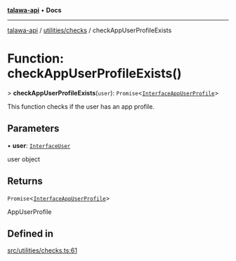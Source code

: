 [**talawa-api**](../../../README.md) • **Docs**

***

[talawa-api](../../../modules.md) / [utilities/checks](../README.md) / checkAppUserProfileExists

# Function: checkAppUserProfileExists()

\> **checkAppUserProfileExists**(`user`): `Promise`\<[`InterfaceAppUserProfile`](../../../models/AppUserProfile/interfaces/InterfaceAppUserProfile.md)\>

This function checks if the user has an app profile.

## Parameters

• **user**: [`InterfaceUser`](../../../models/User/interfaces/InterfaceUser.md)

user object

## Returns

`Promise`\<[`InterfaceAppUserProfile`](../../../models/AppUserProfile/interfaces/InterfaceAppUserProfile.md)\>

AppUserProfile

## Defined in

[src/utilities/checks.ts:61](https://github.com/PalisadoesFoundation/talawa-api/blob/f4877b986932181336f42a7336754de05976cd97/src/utilities/checks.ts#L61)
